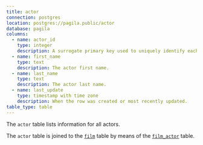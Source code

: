 ```yaml
---
title: actor
connection: postgres
location: postgres://pagila.public/actor
database: pagila
columns:
  - name: actor_id
    type: integer
    description: A surrogate primary key used to uniquely identify each actor in the table.
  - name: first_name
    type: text
    description: The actor first name.
  - name: last_name
    type: text
    description: The actor last name.
  - name: last_update
    type: timestamp with time zone
    description: When the row was created or most recently updated.
table_type: table
---
```

The `actor` table lists information for all actors.

The `actor` table is joined to the [`film`](film) table by means of the [`film_actor`](film_actor) table.